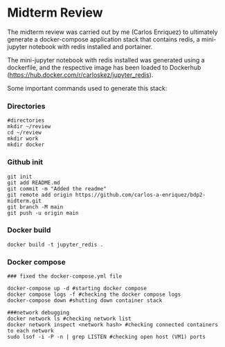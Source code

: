 # Midterm Review 

The midterm review was carried out by me (Carlos Enriquez) to ultimately generate a docker-compose application stack
that contains redis, a mini-jupyter notebook with redis installed and portainer. 

The mini-jupyter notebook with redis installed was generated using a dockerfile, and the respective image has been 
loaded to Dockerhub (https://hub.docker.com/r/carloskez/jupyter_redis).

Some important commands used to generate this stack:


### Directories

```
#directories
mkdir ~/review
cd ~/review
mkdir work
mkdir docker

```

### Github init

```
git init
git add README.md
git commit -m "Added the readme"
git remote add origin https://github.com/carlos-a-enriquez/bdp2-midterm.git
git branch -M main
git push -u origin main

```

### Docker build

```
docker build -t jupyter_redis .
```


### Docker compose

```
### fixed the docker-compose.yml file

docker-compose up -d #starting docker compose
docker compose logs -f #checking the docker compose logs
docker-compose down #shutting down container stack

###network debugging
docker network ls #checking network list
docker network inspect <network hash> #checking connected containers to each network
sudo lsof -i -P -n | grep LISTEN #checking open host (VM1) ports
```



